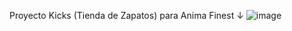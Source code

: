 Proyecto Kicks (Tienda de Zapatos) para Anima Finest ↓
![image](https://github.com/user-attachments/assets/d43247ad-bc7c-43ec-92e2-e7f272de4d21)
